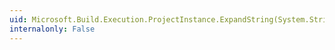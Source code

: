 ```yaml
---
uid: Microsoft.Build.Execution.ProjectInstance.ExpandString(System.String)
internalonly: False
---
```

